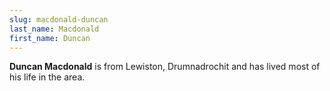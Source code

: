 ```yaml
---
slug: macdonald-duncan
last_name: Macdonald
first_name: Duncan
---
```

**Duncan Macdonald** is from Lewiston, Drumnadrochit and has lived most of his life in the area.
